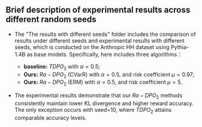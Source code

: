 
## Brief description of experimental results across different random seeds

* The "The results with different seeds" folder includes the comparison of results under different seeds and experimental results with different seeds, which is conducted on the Anthropic HH dataset using Pythia-1.4B as base models. Specifically, here includes three algorithms：
  - **baseline:** $TDPO_2$ with $\alpha= 0.5$;
  - **Ours:** $Ra-DPO_2$ (CVarR) with $\alpha= 0.5$, and risk  coefficient $\mu = 0.97$;
  - **Ours:** $Ra-DPO_2$ (ERM) with $\alpha= 0.5$, and risk  coefficient $\mu = 5$.


* The experimental results demonstrate that our $Ra-DPO_2$ methods consistently maintain lower KL divergence and higher reward accuracy. The only exception occurs with seed=10, where $TDPO_2$ attains comparable accuracy levels.

